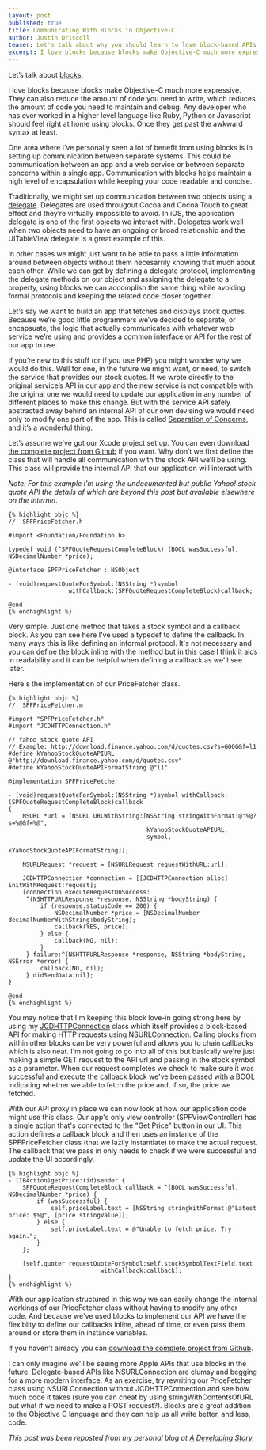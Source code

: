 ```yaml
---
layout: post
published: true
title: Communicating With Blocks in Objective-C
author: Justin Driscoll
teaser: Let's talk about why you should learn to love block-based APIs.
excerpt: I love blocks because blocks make Objective-C much more expressive. They can also reduce the amount of code you need to write, which reduces the amount of code you need to maintain and debug. Any developer who has ever worked in a higher level language like Ruby, Python or Javascript should feel right at home using blocks. Once they get past the awkward syntax at least.
---
```


Let’s talk about [blocks](http://developer.apple.com/library/ios/#featuredarticles/Short_Practical_Guide_Blocks/_index.html).

I love blocks because blocks make Objective-C much more expressive. They can also reduce the amount of code you need to write, which reduces the amount of code you need to maintain and debug. Any developer who has ever worked in a higher level language like Ruby, Python or Javascript should feel right at home using blocks. Once they get past the awkward syntax at least.

One area where I’ve personally seen a lot of benefit from using blocks is in setting up communication between separate systems. This could be communication between an app and a web service or between separate concerns within a single app. Communication with blocks helps maintain a high level of encapsulation while keeping your code readable and concise.

Traditionally, we might set up communication between two objects using a [delegate](http://developer.apple.com/library/ios/#documentation/General/Conceptual/CocoaEncyclopedia/DelegatesandDataSources/DelegatesandDataSources.html). Delegates are used througout Cocoa and Cocoa Touch to great effect and they’re virtually impossible to avoid. In iOS, the application delegate is one of the first objects we interact with. Delegates work well when two objects need to have an ongoing or broad relationship and the UITableView delegate is a great example of this.

In other cases we might just want to be able to pass a little information around between objects without them necesarrily knowing that much about each other. While we can get by defining a delegate protocol, implementing the delegate methods on our object and assigning the delegate to a property, using blocks we can accomplish the same thing while avoiding formal protocols and keeping the related code closer together.

Let’s say we want to build an app that fetches and displays stock quotes. Because we’re good little programmers we’ve decided to separate, or encapsuate, the logic that actually communicates with whatever web service we’re using and provides a common interface or API for the rest of our app to use.

If you’re new to this stuff (or if you use PHP) you might wonder why we would do this. Well for one, in the future we might want, or need, to switch the service that provides our stock quotes. If we wrote directly to the original service’s API in our app and the new service is not compatible with the original one we would need to update our application in any number of different places to make this change. But with the service API safely abstracted away behind an internal API of our own devising we would need only to modify one part of the app. This is called [Separation of Concerns](http://en.wikipedia.org/wiki/Separation_of_concerns), and it’s a wonderful thing.

Let’s assume we’ve got our Xcode project set up. You can even download [the complete project from Github](http://github.com/jdriscoll/ads-sample-stock-price-fetcher) if you want. Why don’t we first define the class that will handle all communication with the stock API we’ll be using. This class will provide the internal API that our application will interact with.

_Note: For this example I’m using the undocumented but public Yahoo! stock quote API the details of which are beyond this post but available elsewhere on the internet._

    {% highlight objc %}
    //  SPFPriceFetcher.h

    #import <Foundation/Foundation.h>

    typedef void (^SPFQuoteRequestCompleteBlock) (BOOL wasSuccessful, NSDecimalNumber *price);

    @interface SPFPriceFetcher : NSObject

    - (void)requestQuoteForSymbol:(NSString *)symbol
                     withCallback:(SPFQuoteRequestCompleteBlock)callback;

    @end
    {% endhighlight %}

Very simple. Just one method that takes a stock symbol and a callback block. As you can see here I've used a typedef to define the callback. In many ways this is like defining an informal protocol. It's not necessary and you can define the block inline with the method but in this case I think it aids in readability and it can be helpful when defining a callback as we'll see later.

Here's the implementation of our PriceFetcher class.

    {% highlight objc %}
    //  SPFPriceFetcher.m

    #import "SPFPriceFetcher.h"
    #import "JCDHTTPConnection.h"

    // Yahoo stock quote API
    // Example: http://download.finance.yahoo.com/d/quotes.csv?s=GOOG&f=l1
    #define kYahooStockQuoteAPIURL @"http://download.finance.yahoo.com/d/quotes.csv"
    #define kYahooStockQuoteAPIFormatString @"l1"

    @implementation SPFPriceFetcher

    - (void)requestQuoteForSymbol:(NSString *)symbol withCallback:(SPFQuoteRequestCompleteBlock)callback
    {
        NSURL *url = [NSURL URLWithString:[NSString stringWithFormat:@"%@?s=%@&f=%@",
                                           kYahooStockQuoteAPIURL,
                                           symbol,
                                           kYahooStockQuoteAPIFormatString]];

        NSURLRequest *request = [NSURLRequest requestWithURL:url];

        JCDHTTPConnection *connection = [[JCDHTTPConnection alloc] initWithRequest:request];
        [connection executeRequestOnSuccess:
         ^(NSHTTPURLResponse *response, NSString *bodyString) {
             if (response.statusCode == 200) {
                 NSDecimalNumber *price = [NSDecimalNumber decimalNumberWithString:bodyString];
                 callback(YES, price);
             } else {
                 callback(NO, nil);
             }
         } failure:^(NSHTTPURLResponse *response, NSString *bodyString, NSError *error) {
             callback(NO, nil);
         } didSendData:nil];
    }

    @end
    {% endhighlight %}

You may notice that I'm keeping this block love-in going strong here by using my [JCDHTTPConnection](http://adevelopingstory.com/blog/2011/11/jcdhttpconnection.html) class which itself provides a block-based API for making HTTP requests using NSURLConnection. Calling blocks from within other blocks can be very powerful and allows you to chain callbacks which is also neat. I'm not going to go into all of this but basically we're just making a simple GET request to the API url and passing in the stock symbol as a parameter. When our request completes we check to make sure it was successful and execute the callback block we've been passed with a BOOL indicating whether we able to fetch the price and, if so, the price we fetched.

With our API proxy in place we can now look at how our application code might use this class. Our app's only view controller (SPFViewController) has a single action that's connected to the "Get Price" button in our UI. This action defines a callback block and then uses an instance of the SPFPriceFetcher class (that we lazily instantiate) to make the actual request. The callback that we pass in only needs to check if we were successful and update the UI accordingly.

    {% highlight objc %}
    - (IBAction)getPrice:(id)sender {
        SPFQuoteRequestCompleteBlock callback = ^(BOOL wasSuccessful, NSDecimalNumber *price) {
            if (wasSuccessful) {
                self.priceLabel.text = [NSString stringWithFormat:@"Latest price: $%@", [price stringValue]];
            } else {
                self.priceLabel.text = @"Unable to fetch price. Try again.";
            }
        };

        [self.quoter requestQuoteForSymbol:self.stockSymbolTextField.text
                              withCallback:callback];
    }
    {% endhighlight %}

With our application structured in this way we can easily change the internal workings of our PriceFetcher class without having to modify any other code. And because we've used blocks to implement our API we have the flexiblity to define our callbacks inline, ahead of time, or even pass them around or store them in instance variables.

If you haven't already you can [download the complete project from Github](http://github.com/jdriscoll/ads-sample-stock-price-fetcher).

I can only imagine we'll be seeing more Apple APIs that use blocks in the future. Delegate-based APIs like NSURLConnection are clumsy and begging for a more modern interface. As an exercise, try rewriting our PriceFetcher class using NSURLConnection without JCDHTTPConnection and see how much code it takes (sure you can cheat by using stringWithContentsOfURL but what if we need to make a POST request?). Blocks are a great addition to the Objective C language and they can help us all write better, and less, code.

_This post was been reposted from my personal blog at [A Developing Story](http://adevelopingstory.com)._

